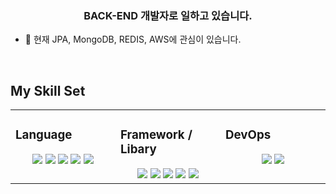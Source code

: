 ### <div align="center"> BACK-END 개발자로 일하고 있습니다.</div>  
  

- 🌱 현재  JPA, MongoDB, REDIS, AWS에 관심이 있습니다.  
  

<br/>  


## My Skill Set  
<table><tr><td valign="top" width="33%">



### Language
<div align="center">  
<img src="https://img.shields.io/badge/Java-007396?style=flat-square&logo=Java&logoColor=white"/></a>
<img src="https://img.shields.io/badge/JavaScript-F7DF1E?style=flat-square&logo=JavaScript&logoColor=white"/></a>
<img src="https://img.shields.io/badge/TypeScript-3178C6?style=flat-square&logo=TypeScript&logoColor=white"/></a>
<img src="https://img.shields.io/badge/HTML5-E34F26?style=flat-square&logo=HTML5&logoColor=white"/></a>
<img src="https://img.shields.io/badge/Oracle-F80000?style=flat-square&logo=Oracle&logoColor=white"/></a>
</div>


</td><td valign="top" width="33%">



### Framework / Libary  
<div align="center">  
<img src="https://img.shields.io/badge/Spring-6DB33F?style=flat-square&logo=Spring&logoColor=white"/></a>
<img src="https://img.shields.io/badge/SpringBoot-6DB33F?style=flat-square&logo=SpringBoot&logoColor=white"/></a>
<img src="https://img.shields.io/badge/Angular-DD0031?style=flat-square&logo=Angular"/></a>
<img src="https://img.shields.io/badge/React-61DAFB?style=flat-square&logo=React&logoColor=white"/></a>
<img src="https://img.shields.io/badge/JPA-59666C?style=flat-square&logo=Hibernate&logoColor=white"/></a>
</div>

</td><td valign="top" width="33%">



### DevOps  
<div align="center">
<img src="https://img.shields.io/badge/Git-F05032?style=flat-square&logo=Git&logoColor=white"/></a>
<img src="https://img.shields.io/badge/Bash-1D2D35?style=flat-square&logo=GNUBash&logoColor=white"/></a>
</div>

</td></tr></table>  

<br/>  

<br/>  

<!--
## Github Stats  
<div align="center"><img src="https://github-readme-stats.vercel.app/api?username=doingH&show_icons=true&count_private=true&hide_border=true" align="center" /></div>  
-->

<br/>
